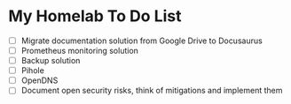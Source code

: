 # My Homelab To Do List

- [ ] Migrate documentation solution from Google Drive to Docusaurus
- [ ] Prometheus monitoring solution
- [ ] Backup solution
- [ ] Pihole
- [ ] OpenDNS
- [ ] Document open security risks, think of mitigations and implement them
